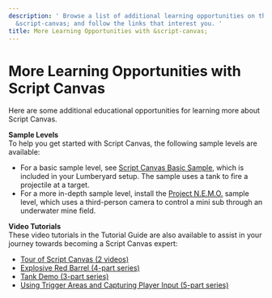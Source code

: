 ```yaml
---
description: ' Browse a list of additional learning opportunities on the subject of
  &script-canvas; and follow the links that interest you. '
title: More Learning Opportunities with &script-canvas;
---
```

# More Learning Opportunities with Script Canvas<a name="script-canvas-learning-opportunities"></a>

Here are some additional educational opportunities for learning more about Script Canvas\.

**Sample Levels**  
To help you get started with Script Canvas, the following sample levels are available:
+ For a basic sample level, see [Script Canvas Basic Sample](script-canvas-basic-sample.md), which is included in your Lumberyard setup\. The sample uses a tank to fire a projectile at a target\.
+ For a more in\-depth sample level, install the [Project N\.E\.M\.O\.](script-canvas-nemo-sample.md) sample level, which uses a third\-person camera to control a mini sub through an underwater mine field\.

**Video Tutorials**  
These video tutorials in the Tutorial Guide are also available to assist in your journey towards becoming a Script Canvas expert:
+ [Tour of Script Canvas \(2 videos\)](https://docs.aws.amazon.com/lumberyard/latest/tutorials/tutorials-script-canvas-overview.html) 
+ [Explosive Red Barrel \(4\-part series\)](https://docs.aws.amazon.com/lumberyard/latest/tutorials/tutorials-script-canvas-red-barrel-explosion.html) 
+ [Tank Demo \(3\-part series\)](https://docs.aws.amazon.com/lumberyard/latest/tutorials/tutorials-script-canvas-tank-demo.html) 
+ [Using Trigger Areas and Capturing Player Input \(5\-part series\)](https://docs.aws.amazon.com/lumberyard/latest/tutorials/tutorials-script-canvas-trigger-areas.html) 
